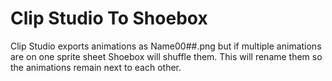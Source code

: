 Clip Studio To Shoebox
======================

Clip Studio exports animations as Name00##.png but if multiple animations are on one sprite sheet Shoebox will shuffle them. This will rename them so the animations remain next to each other.
